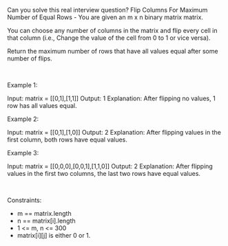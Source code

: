 Can you solve this real interview question? Flip Columns For Maximum Number of Equal Rows - You are given an m x n binary matrix matrix.

You can choose any number of columns in the matrix and flip every cell in that column (i.e., Change the value of the cell from 0 to 1 or vice versa).

Return the maximum number of rows that have all values equal after some number of flips.

 

Example 1:


Input: matrix = [[0,1],[1,1]]
Output: 1
Explanation: After flipping no values, 1 row has all values equal.


Example 2:


Input: matrix = [[0,1],[1,0]]
Output: 2
Explanation: After flipping values in the first column, both rows have equal values.


Example 3:


Input: matrix = [[0,0,0],[0,0,1],[1,1,0]]
Output: 2
Explanation: After flipping values in the first two columns, the last two rows have equal values.


 

Constraints:

 * m == matrix.length
 * n == matrix[i].length
 * 1 <= m, n <= 300
 * matrix[i][j] is either 0 or 1.